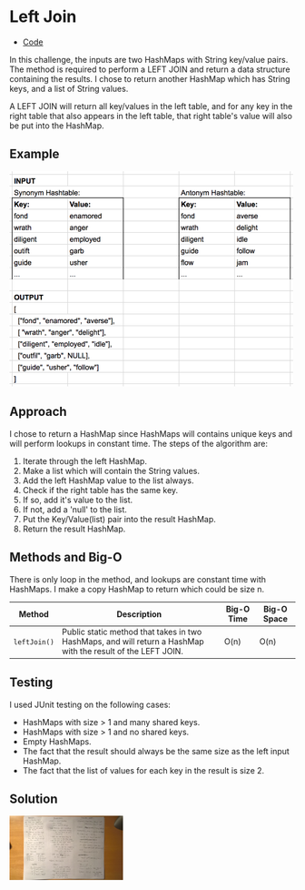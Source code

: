 # Left Join
* [Code](../src/main/java/leftjoin)

In this challenge, the inputs are two HashMaps with String key/value pairs. The method is required to perform a LEFT JOIN and return a data structure containing the results.  I chose to return another HashMap which has String keys, and a list of String values.

A LEFT JOIN will return all key/values in the left table, and for any key in the right table that also appears in the left table, that right table's value will also be put into the HashMap. 

## Example

<img src="../assets/left-join-example.png" width="500">


## Approach

I chose to return a HashMap since HashMaps will contains unique keys and will perform lookups in constant time.  The steps of the algorithm are:

1. Iterate through the left HashMap.  
2. Make a list which will contain the String values. 
3. Add the left HashMap value to the list always.
4. Check if the right table has the same key.
5. If so, add it's value to the list.
6. If not, add a 'null' to the list.
7. Put the Key/Value(list) pair into the result HashMap.
8. Return the result HashMap.



## Methods and Big-O

There is only loop in the method, and lookups are constant time with HashMaps.  I make a copy HashMap to return which could be size n.

| Method                    | Description                                                                                                                        | Big-O Time  | Big-O Space  |
|---------------------------|------------------------------------------------------------------------------------------------------------------------------------|-------------|--------------|
| `leftJoin()`              | Public static method that takes in two HashMaps, and will return a HashMap with the result of the LEFT JOIN.                       | O(n)        | O(n)         |


## Testing

I used JUnit testing on the following cases:
* HashMaps with size > 1 and many shared keys.
* HashMaps with size > 1 and no shared keys.
* Empty HashMaps.
* The fact that the result should always be the same size as the left input HashMap.
* The fact that the list of values for each key in the result is size 2.

## Solution

  <img src="../assets/left-join.jpg"
       alt="White Board Picture"
       style="float: left; margin-right: 10px; width: 200px;" />



